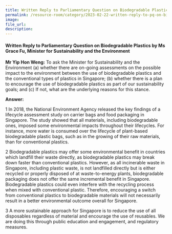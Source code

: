 ```yaml
---  
title: Written Reply to Parliamentary Question on Biodegradable Plastics by Ms Grace Fu, Minister for Sustainability and the Environment
permalink: /resource-room/category/2023-02-22-written-reply-to-pq-on-biodegradable-plastics
image:  
file_url:  
description:  
---  
```

#### Written Reply to Parliamentary Question on Biodegradable Plastics by Ms Grace Fu, Minister for Sustainability and the Environment

**Mr Yip Hon Weng:** To ask the Minister for Sustainability and the Environment (a) whether there are on-going assessments on the possible impact to the environment between the use of biodegradable plastics and the conventional types of plastics in Singapore; (b) whether there is a plan to encourage the use of biodegradable plastics as part of our sustainability goals; and (c) If not, what are the underlying reasons for this stance.

**Answer:**

1 In 2018, the National Environment Agency released the key findings of a lifecycle assessment study on carrier bags and food packaging in Singapore. The study showed that all materials, including biodegradable ones, imposed some environmental impacts throughout their lifecycles. For instance, more water is consumed over the lifecycle of plant-based biodegradable plastic bags, such as in the growing of their raw materials, than for conventional plastics.

2 Biodegradable plastics may offer some environmental benefit in countries which landfill their waste directly, as biodegradable plastics may break down faster than conventional plastics. However, as all incinerable waste in Singapore, including plastic waste, is not landfilled directly but is either recycled or properly disposed of at waste-to-energy plants, biodegradable packaging does not offer the same incremental benefit in Singapore. Biodegradable plastics could even interfere with the recycling process when mixed with conventional plastic. Therefore, encouraging a switch from conventional plastics to biodegradable materials will not necessarily result in a better environmental outcome overall for Singapore.

3 A more sustainable approach for Singapore is to reduce the use of all disposables regardless of material and encourage the use of reusables. We are doing this through public education and engagement, and regulatory measures.
